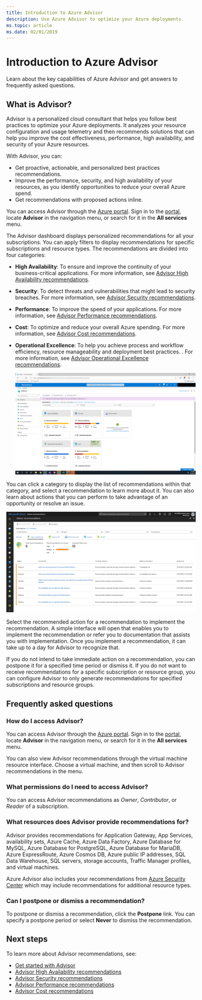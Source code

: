```yaml
---
title: Introduction to Azure Advisor
description: Use Azure Advisor to optimize your Azure deployments.
ms.topic: article
ms.date: 02/01/2019
---
```


# Introduction to Azure Advisor

Learn about the key capabilities of Azure Advisor and get answers to frequently asked questions.

## What is Advisor?
Advisor is a personalized cloud consultant that helps you follow best practices to optimize your Azure deployments. It analyzes your resource configuration and usage telemetry and then recommends solutions that can help you improve the cost effectiveness, performance, high availability, and security of your Azure resources.

With Advisor, you can:
* Get proactive, actionable, and personalized best practices recommendations. 
* Improve the performance, security, and high availability of your resources, as you identify opportunities to reduce your overall Azure spend.
* Get recommendations with proposed actions inline.

You can access Advisor through the [Azure portal](https://aka.ms/azureadvisordashboard). Sign in to the [portal](https://portal.azure.com), locate **Advisor** in the navigation menu, or search for it in the **All services** menu.

The Advisor dashboard displays personalized recommendations for all your subscriptions.  You can apply filters to display recommendations for specific subscriptions and resource types.  The recommendations are divided into four categories: 

* **High Availability**: To ensure and improve the continuity of your business-critical applications. For more information, see [Advisor High Availability recommendations](advisor-high-availability-recommendations.md).
* **Security**: To detect threats and vulnerabilities that might lead to security breaches. For more information, see [Advisor Security recommendations](advisor-security-recommendations.md).
* **Performance**: To improve the speed of your applications. For more information, see [Advisor Performance recommendations](advisor-performance-recommendations.md).
* **Cost**: To optimize and reduce your overall Azure spending. For more information, see [Advisor Cost recommendations](advisor-cost-recommendations.md).
* **Operational Excellence**: To help you achieve process and workflow efficiency, resource manageability and deployment best practices. . For more information, see [Advisor Operational Excellence recommendations](advisor-operational-excellence-recommendations.md).

  ![Advisor recommendation types](./media/advisor-overview/advisor-dashboard.png)

You can click a category to display the list of recommendations within that category, and select a recommendation to learn more about it.  You can also learn about actions that you can perform to take advantage of an opportunity or resolve an issue.

![Advisor recommendation category](./media/advisor-overview/advisor-ha-category-example.png) 

Select the recommended action for a recommendation to implement the recommendation.  A simple interface will open that enables you to implement the recommendation or refer you to documentation that assists you with implementation.  Once you implement a recommendation, it can take up to a day for Advisor to recognize that.

If you do not intend to take immediate action on a recommendation, you can postpone it for a specified time period or dismiss it.  If you do not want to receive recommendations for a specific subscription or resource group, you can configure Advisor to only generate recommendations for specified subscriptions and resource groups.

## Frequently asked questions

### How do I access Advisor?
You can access Advisor through the [Azure portal](https://aka.ms/azureadvisordashboard). Sign in to the [portal](https://portal.azure.com), locate **Advisor** in the navigation menu, or search for it in the **All services** menu.

You can also view Advisor recommendations through the virtual machine resource interface. Choose a virtual machine, and then scroll to Advisor recommendations in the menu. 

### What permissions do I need to access Advisor?
 
You can access Advisor recommendations as *Owner*, *Contributor*, or *Reader* of a subscription.

### What resources does Advisor provide recommendations for?

Advisor provides recommendations for Application Gateway, App Services, availability sets, Azure Cache, Azure Data Factory, Azure Database for MySQL, Azure Database for PostgreSQL, Azure Database for MariaDB, Azure ExpressRoute, Azure Cosmos DB, Azure public IP addresses, SQL Data Warehouse, SQL servers, storage accounts, Traffic Manager profiles, and virtual machines.

Azure Advisor also includes your recommendations from [Azure Security Center](https://docs.microsoft.com/azure/security-center/security-center-recommendations) which may include recommendations for additional resource types.

### Can I postpone or dismiss a recommendation?

To postpone or dismiss a recommendation, click the **Postpone** link. You can specify a postpone period or select **Never** to dismiss the recommendation.

## Next steps

To learn more about Advisor recommendations, see:

* [Get started with Advisor](advisor-get-started.md)
* [Advisor High Availability recommendations](advisor-high-availability-recommendations.md)
* [Advisor Security recommendations](advisor-security-recommendations.md)
* [Advisor Performance recommendations](advisor-performance-recommendations.md)
* [Advisor Cost recommendations](advisor-cost-recommendations.md)
